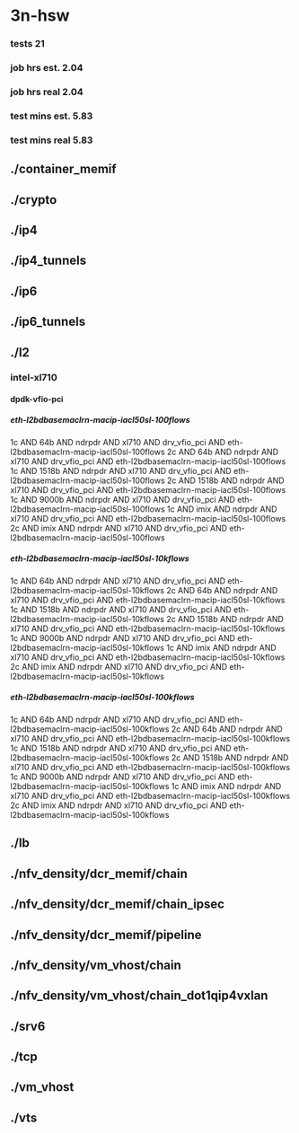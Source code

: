 # 3n-hsw
### tests 21
### job hrs est. 2.04
### job hrs real 2.04
### test mins est. 5.83
### test mins real 5.83
## ./container_memif
## ./crypto
## ./ip4
## ./ip4_tunnels
## ./ip6
## ./ip6_tunnels
## ./l2
### intel-xl710
#### dpdk-vfio-pci
##### eth-l2bdbasemaclrn-macip-iacl50sl-100flows
1c AND 64b AND ndrpdr AND xl710 AND drv_vfio_pci AND eth-l2bdbasemaclrn-macip-iacl50sl-100flows
2c AND 64b AND ndrpdr AND xl710 AND drv_vfio_pci AND eth-l2bdbasemaclrn-macip-iacl50sl-100flows
1c AND 1518b AND ndrpdr AND xl710 AND drv_vfio_pci AND eth-l2bdbasemaclrn-macip-iacl50sl-100flows
2c AND 1518b AND ndrpdr AND xl710 AND drv_vfio_pci AND eth-l2bdbasemaclrn-macip-iacl50sl-100flows
1c AND 9000b AND ndrpdr AND xl710 AND drv_vfio_pci AND eth-l2bdbasemaclrn-macip-iacl50sl-100flows
1c AND imix AND ndrpdr AND xl710 AND drv_vfio_pci AND eth-l2bdbasemaclrn-macip-iacl50sl-100flows
2c AND imix AND ndrpdr AND xl710 AND drv_vfio_pci AND eth-l2bdbasemaclrn-macip-iacl50sl-100flows
##### eth-l2bdbasemaclrn-macip-iacl50sl-10kflows
1c AND 64b AND ndrpdr AND xl710 AND drv_vfio_pci AND eth-l2bdbasemaclrn-macip-iacl50sl-10kflows
2c AND 64b AND ndrpdr AND xl710 AND drv_vfio_pci AND eth-l2bdbasemaclrn-macip-iacl50sl-10kflows
1c AND 1518b AND ndrpdr AND xl710 AND drv_vfio_pci AND eth-l2bdbasemaclrn-macip-iacl50sl-10kflows
2c AND 1518b AND ndrpdr AND xl710 AND drv_vfio_pci AND eth-l2bdbasemaclrn-macip-iacl50sl-10kflows
1c AND 9000b AND ndrpdr AND xl710 AND drv_vfio_pci AND eth-l2bdbasemaclrn-macip-iacl50sl-10kflows
1c AND imix AND ndrpdr AND xl710 AND drv_vfio_pci AND eth-l2bdbasemaclrn-macip-iacl50sl-10kflows
2c AND imix AND ndrpdr AND xl710 AND drv_vfio_pci AND eth-l2bdbasemaclrn-macip-iacl50sl-10kflows
##### eth-l2bdbasemaclrn-macip-iacl50sl-100kflows
1c AND 64b AND ndrpdr AND xl710 AND drv_vfio_pci AND eth-l2bdbasemaclrn-macip-iacl50sl-100kflows
2c AND 64b AND ndrpdr AND xl710 AND drv_vfio_pci AND eth-l2bdbasemaclrn-macip-iacl50sl-100kflows
1c AND 1518b AND ndrpdr AND xl710 AND drv_vfio_pci AND eth-l2bdbasemaclrn-macip-iacl50sl-100kflows
2c AND 1518b AND ndrpdr AND xl710 AND drv_vfio_pci AND eth-l2bdbasemaclrn-macip-iacl50sl-100kflows
1c AND 9000b AND ndrpdr AND xl710 AND drv_vfio_pci AND eth-l2bdbasemaclrn-macip-iacl50sl-100kflows
1c AND imix AND ndrpdr AND xl710 AND drv_vfio_pci AND eth-l2bdbasemaclrn-macip-iacl50sl-100kflows
2c AND imix AND ndrpdr AND xl710 AND drv_vfio_pci AND eth-l2bdbasemaclrn-macip-iacl50sl-100kflows
## ./lb
## ./nfv_density/dcr_memif/chain
## ./nfv_density/dcr_memif/chain_ipsec
## ./nfv_density/dcr_memif/pipeline
## ./nfv_density/vm_vhost/chain
## ./nfv_density/vm_vhost/chain_dot1qip4vxlan
## ./srv6
## ./tcp
## ./vm_vhost
## ./vts

